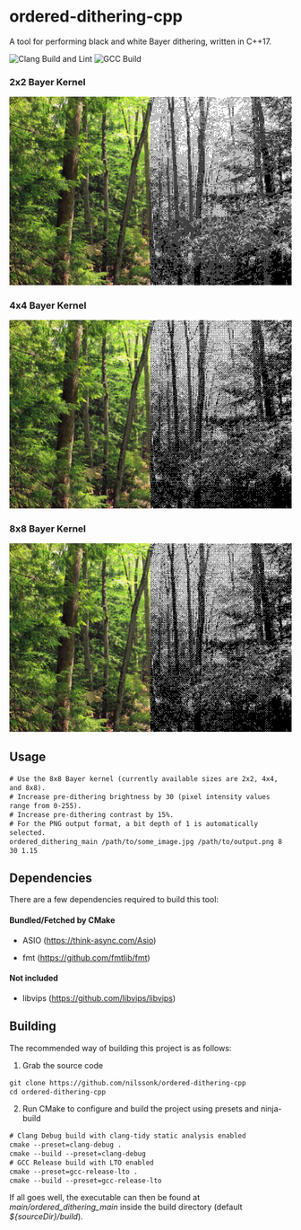 # ordered-dithering-cpp

A tool for performing black and white Bayer dithering, written in C++17.

![Clang Build and Lint](https://github.com/nilssonk/vulkan-cpp/actions/workflows/clang-build.yml/badge.svg)
![GCC Build](https://github.com/nilssonk/vulkan-cpp/actions/workflows/gcc-build.yml/badge.svg)

### 2x2 Bayer Kernel

![Dither 2x2 Kernel](.github/img/dither2.jpg)

### 4x4 Bayer Kernel

![Dither 4x4 Kernel](.github/img/dither4.jpg)

### 8x8 Bayer Kernel

![Dither 8x8 Kernel](.github/img/dither8.jpg)

## Usage

```
# Use the 8x8 Bayer kernel (currently available sizes are 2x2, 4x4, and 8x8).
# Increase pre-dithering brightness by 30 (pixel intensity values range from 0-255).
# Increase pre-dithering contrast by 15%.
# For the PNG output format, a bit depth of 1 is automatically selected.
ordered_dithering_main /path/to/some_image.jpg /path/to/output.png 8 30 1.15
```

## Dependencies

There are a few dependencies required to build this tool:

#### Bundled/Fetched by CMake

-   ASIO (https://think-async.com/Asio)

-   fmt (https://github.com/fmtlib/fmt)

#### Not included

-   libvips (https://github.com/libvips/libvips)

## Building

The recommended way of building this project is as follows:

1. Grab the source code

```
git clone https://github.com/nilssonk/ordered-dithering-cpp
cd ordered-dithering-cpp
```

2. Run CMake to configure and build the project using presets and ninja-build

```
# Clang Debug build with clang-tidy static analysis enabled
cmake --preset=clang-debug .
cmake --build --preset=clang-debug
# GCC Release build with LTO enabled
cmake --preset=gcc-release-lto .
cmake --build --preset=gcc-release-lto
```

If all goes well, the executable can then be found at _main/ordered_dithering_main_ inside the build directory (default _${sourceDir}/build_).
